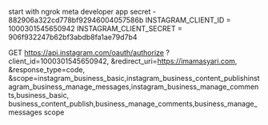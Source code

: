 start with ngrok
meta developer app secret - 882906a322cd778bf92946004057586b
INSTAGRAM_CLIENT_ID = 1000301545650942
INSTAGRAM_CLIENT_SECRET = 906f932247b62bf3abdb8fa1ae79d7b4

GET https://api.instagram.com/oauth/authorize
?client_id=1000301545650942,
&redirect_uri=https://imamasyari.com,
&response_type=code,
&scope=instagram_business_basic,instagram_business_content_publishinstagram_business_manage_messages,instagram_business_manage_comments,business_basic, business_content_publish,business_manage_comments,business_manage_messages scope
